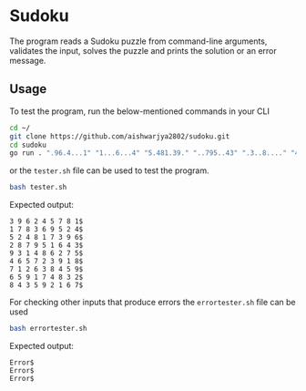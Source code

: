 # Sudoku

The program reads a Sudoku puzzle from command-line arguments, validates the input, solves the puzzle and prints the solution or an error message.

## Usage

To test the program, run the below-mentioned commands in your CLI
```bash
cd ~/
git clone https://github.com/aishwarjya2802/sudoku.git
cd sudoku
go run . ".96.4...1" "1...6...4" "5.481.39." "..795..43" ".3..8...." "4.5.23.18" ".1.63..59" ".59.7.83." "..359...7" | cat -e
```
or the `tester.sh` file can be used to test the program.
```bash
bash tester.sh
```
Expected output:
```code
3 9 6 2 4 5 7 8 1$
1 7 8 3 6 9 5 2 4$
5 2 4 8 1 7 3 9 6$
2 8 7 9 5 1 6 4 3$
9 3 1 4 8 6 2 7 5$
4 6 5 7 2 3 9 1 8$
7 1 2 6 3 8 4 5 9$
6 5 9 1 7 4 8 3 2$
8 4 3 5 9 2 1 6 7$
```
For checking other inputs that produce errors the `errortester.sh` file can be used
```bash
bash errortester.sh
```
Expected output:
```code
Error$
Error$
Error$
```
